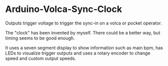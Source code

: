 # Arduino-Volca-Sync-Clock
Outputs trigger voltage to trigger the sync-in on a volca or pocket operator.

The "clock" has been invented by myself.
There could be a better way, but timing seems to be good enough.

It uses a seven segment display to show information such as main bpm, has LEDs to visualize trigger outputs and uses a rotary encoder to change speed and custom output speeds. 
